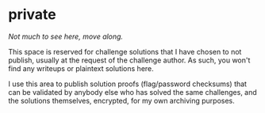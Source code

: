 # private

_Not much to see here, move along._

This space is reserved for challenge solutions that I have chosen to not
publish, usually at the request of the challenge author.  As such, you won't
find any writeups or plaintext solutions here.

I use this area to publish solution proofs (flag/password checksums) that can
be validated by anybody else who has solved the same challenges, and the
solutions themselves, encrypted, for my own archiving purposes.
